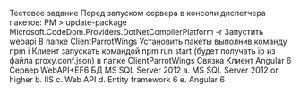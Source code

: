 Тестовое задание
Перед запуском сервера в консоли диспетчера пакетов:
PM > update-package Microsoft.CodeDom.Providers.DotNetCompilerPlatform -r
Запустить webapi
В папке ClientParrotWings
Установить пакеты выполнив команду npm i
Клиент запускать командой npm run start (будет получать ip из файла proxy.conf.json) в папке ClientParrotWings
Связка
Клиент Angular 6 Сервер WebAPI+EF6 БД MS SQL Server 2012
a. MS SQL Server 2012 or higher
b. IIS
c. Web API
d. Entity framework 6
e. Angular 6
